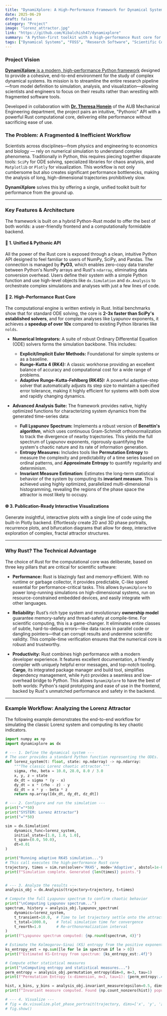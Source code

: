 ```yaml
---
title: "DynamiXplore: A High-Performance Framework for Dynamical Systems"
date: 2025-06-29
draft: false
category: "Project"
image: "lorenz_attractor.jpg"
link: "https://github.com/Kibalchish47/dynamixplore"
summary: "A Python-first toolkit with a high-performance Rust core for the advanced simulation and analysis of complex dynamical systems, including nonsmooth and chaotic phenomena."
tags: ["Dynamical Systems", "FOSS", "Research Software", "Scientific Computing", "Python", "Rust", "PyO3", "Numerical Methods", "In Progress"]
---
```


### Project Vision

[**DynamiXplore** is a modern, high-performance Python framework](https://github.com/Kibalchish47/dynamixplore) designed to provide a cohesive, end-to-end environment for the study of complex dynamical systems. Its mission is to streamline the entire research pipeline—from model definition to simulation, analysis, and visualization—allowing scientists and engineers to focus on their results rather than wrestling with fragmented software tools.

Developed in collaboration with [**Dr. Theresa Honein**](https://thh00.github.io/) of the AUB Mechanical Engineering department, the project pairs an intuitive, "Pythonic" API with a powerful Rust computational core, delivering elite performance without sacrificing ease of use.

### The Problem: A Fragmented & Inefficient Workflow

Scientists across disciplines—from physics and engineering to economics and biology — rely on numerical simulation to understand complex phenomena. Traditionally in Python, this requires piecing together disparate tools: `SciPy` for ODE solving, specialized libraries for chaos analysis, and `Matplotlib` or `Plotly` for visualization. This workflow is not only cumbersome but also creates significant performance bottlenecks, making the analysis of long, high-dimensional trajectories prohibitively slow.

**DynamiXplore** solves this by offering a single, unified toolkit built for performance from the ground up.

---

### Key Features & Architecture

The framework is built on a hybrid Python-Rust model to offer the best of both worlds: a user-friendly frontend and a computationally formidable backend.

#### 🐍 1. Unified & Pythonic API
All the power of the Rust core is exposed through a clean, intuitive Python API designed to feel familiar to users of NumPy, SciPy, and Pandas. The connection is managed by **PyO3**, which enables zero-copy data transfer between Python's NumPy arrays and Rust's `ndarray`, eliminating data conversion overhead. Users define their system with a simple Python function and use high-level objects like `dx.Simulation` and `dx.Analysis` to orchestrate complex simulations and analyses with just a few lines of code.

#### 🚀 2. High-Performance Rust Core
The computational engine is written entirely in Rust. Initial benchmarks show that for standard ODE solving, the core is **2-3x faster than SciPy's established solvers**, and for complex analyses like Lyapunov exponents, it achieves a **speedup of over 10x** compared to existing Python libraries like `nolds`.

-   **Numerical Integrators:** A suite of robust Ordinary Differential Equation (ODE) solvers forms the simulation backbone. This includes:
    -   **Explicit/Implicit Euler Methods:** Foundational for simple systems or as a baseline.
    -   **Runge-Kutta 4 (RK4):** A classic workhorse providing an excellent balance of accuracy and computational cost for a wide range of problems.
    -   **Adaptive Runge-Kutta-Fehlberg (RK45):** A powerful adaptive-step solver that automatically adjusts its step size to maintain a specified error tolerance, making it highly efficient for systems with both slow and rapidly changing dynamics.

-   **Advanced Analysis Suite:** The framework provides native, highly optimized functions for characterizing system dynamics from the generated time-series data:
    -   **Full Lyapunov Spectrum:** Implements a robust version of **Benettin's algorithm**, which uses continuous Gram-Schmidt orthonormalization to track the divergence of nearby trajectories. This yields the full spectrum of Lyapunov exponents, rigorously quantifying the system's chaotic nature and its rate of information generation.
    -   **Entropy Measures:** Includes tools like **Permutation Entropy** to measure the complexity and predictability of a time series based on ordinal patterns, and **Approximate Entropy** to quantify regularity and determinism.
    -   **Invariant Measure Estimation:** Estimates the long-term statistical behavior of the system by computing its **invariant measure**. This is achieved using highly optimized, parallelized multi-dimensional histogramming, revealing the regions of the phase space the attractor is most likely to occupy.

#### 🌐 3. Publication-Ready Interactive Visualizations
Generate insightful, interactive plots with a single line of code using the built-in Plotly backend. Effortlessly create 2D and 3D phase portraits, recurrence plots, and bifurcation diagrams that allow for deep, interactive exploration of complex, fractal attractor structures.

---

### Why Rust? The Technical Advantage
The choice of Rust for the computational core was deliberate, based on three key pillars that are critical for scientific software:

-   **Performance:** Rust is blazingly fast and memory-efficient. With no runtime or garbage collector, it provides predictable, C-like speed essential for performance-critical tasks. This allows `DynamiXplore` to power long-running simulations on high-dimensional systems, run on resource-constrained embedded devices, and easily integrate with other languages.

-   **Reliability:** Rust’s rich type system and revolutionary **ownership model** guarantee memory-safety and thread-safety at compile-time. For scientific computing, this is a game-changer. It eliminates entire classes of subtle, hard-to-debug errors—like data races in parallel code or dangling pointers—that can corrupt results and undermine scientific validity. This compile-time verification ensures that the numerical core is robust and trustworthy.

-   **Productivity:** Rust combines high performance with a modern developer experience. It features excellent documentation, a friendly compiler with uniquely helpful error messages, and top-notch tooling. **Cargo**, its integrated package manager and build tool, simplifies dependency management, while `PyO3` provides a seamless and low-overhead bridge to Python. This allows `DynamiXplore` to have the best of both worlds: Python's rapid prototyping and ease of use in the frontend, backed by Rust's unmatched performance and safety in the backend.

---

### Example Workflow: Analyzing the Lorenz Attractor

The following example demonstrates the end-to-end workflow for simulating the classic Lorenz system and computing its key chaotic indicators.

```python
import numpy as np
import dynamixplore as dx

# --- 1. Define the dynamical system ---
# The user provides a standard Python function representing the ODEs.
def lorenz_system(t: float, state: np.ndarray) -> np.ndarray:
    """The classic Lorenz chaotic attractor."""
    sigma, rho, beta = 10.0, 28.0, 8.0 / 3.0
    x, y, z = state
    dx_dt = sigma * (y - x)
    dy_dt = x * (rho - z) - y
    dz_dt = x * y - beta * z
    return np.array([dx_dt, dy_dt, dz_dt])

# --- 2. Configure and run the simulation ---
print("="*50)
print("SYSTEM: Lorenz Attractor")
print("="*50)

sim = dx.Simulation(
    dynamics_func=lorenz_system,
    initial_state=[1.0, 1.0, 1.0],
    t_span=(0.0, 50.0),
    dt=0.01
)

print("Running adaptive RK45 simulation...")
# This call executes the high-performance Rust core
trajectory, times = sim.run(solver='RK45', mode='Adaptive', abstol=1e-8, reltol=1e-8)
print(f"Simulation complete. Generated {len(times)} points.")


# --- 3. Analyze the results ---
analysis_obj = dx.Analysis(trajectory=trajectory, t=times)

# Compute the full Lyapunov spectrum to confirm chaotic behavior
print("\nComputing Lyapunov spectrum...")
spectrum, history = analysis_obj.lyapunov_spectrum(
    dynamics=lorenz_system,
    t_transient=10.0,  # Time to let trajectory settle onto the attractor
    t_total=1000.0,    # Total simulation time for convergence
    t_reorth=1.0       # Re-orthonormalization interval
)
print(f"Lyapunov spectrum computed: {np.round(spectrum, 4)}")

# Estimate the Kolmogorov-Sinai (KS) entropy from the positive exponents
ks_entropy_est = np.sum([le for le in spectrum if le > 0])
print(f"Estimated KS-Entropy from spectrum: {ks_entropy_est:.4f}")

# Compute other statistical measures
print("\nComputing entropy and statistical measures...")
perm_entropy = analysis_obj.permutation_entropy(dim=0, m=3, tau=1)
print(f"Permutation Entropy (x-dimension, m=3, tau=1): {perm_entropy:.4f}")

hist, x_bins, y_bins = analysis_obj.invariant_measure(epsilon=0.5, dims=(0, 1))
print(f"Invariant measure computed. Found {np.count_nonzero(hist)} populated bins.")

# --- 4. Visualize ---
# fig = dx.visualize.plot_phase_portrait(trajectory, dims=['x', 'y', 'z'])
# fig.show()
```
